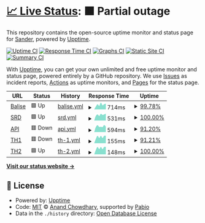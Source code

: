 # [📈 Live Status](https://srdno.github.io/status): <!--live status--> **🟧 Partial outage**

This repository contains the open-source uptime monitor and status page for [Sander](srd.no), powered by [Upptime](https://github.com/upptime/upptime).

[![Uptime CI](https://github.com/srdno/status/workflows/Uptime%20CI/badge.svg)](https://github.com/srdno/status/actions?query=workflow%3A%22Uptime+CI%22)
[![Response Time CI](https://github.com/srdno/status/workflows/Response%20Time%20CI/badge.svg)](https://github.com/srdno/status/actions?query=workflow%3A%22Response+Time+CI%22)
[![Graphs CI](https://github.com/srdno/status/workflows/Graphs%20CI/badge.svg)](https://github.com/srdno/status/actions?query=workflow%3A%22Graphs+CI%22)
[![Static Site CI](https://github.com/srdno/status/workflows/Static%20Site%20CI/badge.svg)](https://github.com/srdno/status/actions?query=workflow%3A%22Static+Site+CI%22)
[![Summary CI](https://github.com/srdno/status/workflows/Summary%20CI/badge.svg)](https://github.com/srdno/status/actions?query=workflow%3A%22Summary+CI%22)

With [Upptime](https://upptime.js.org), you can get your own unlimited and free uptime monitor and status page, powered entirely by a GitHub repository. We use [Issues](https://github.com/srdno/status/issues) as incident reports, [Actions](https://github.com/srdno/status/actions) as uptime monitors, and [Pages](https://srdno.github.io/status) for the status page.

<!--start: status pages-->
<!-- This summary is generated by Upptime (https://github.com/upptime/upptime) -->
<!-- Do not edit this manually, your changes will be overwritten -->
<!-- prettier-ignore -->
| URL | Status | History | Response Time | Uptime |
| --- | ------ | ------- | ------------- | ------ |
| <img alt="" src="https://icons.duckduckgo.com/ip3/balise.no.ico" height="13"> [Balise](https://balise.no) | 🟩 Up | [balise.yml](https://github.com/srdno/status/commits/HEAD/history/balise.yml) | <details><summary><img alt="Response time graph" src="./graphs/balise/response-time-week.png" height="20"> 714ms</summary><br><a href="https://status.srd.no/history/balise"><img alt="Response time 668" src="https://img.shields.io/endpoint?url=https%3A%2F%2Fraw.githubusercontent.com%2Fsrdno%2Fstatus%2FHEAD%2Fapi%2Fbalise%2Fresponse-time.json"></a><br><a href="https://status.srd.no/history/balise"><img alt="24-hour response time 515" src="https://img.shields.io/endpoint?url=https%3A%2F%2Fraw.githubusercontent.com%2Fsrdno%2Fstatus%2FHEAD%2Fapi%2Fbalise%2Fresponse-time-day.json"></a><br><a href="https://status.srd.no/history/balise"><img alt="7-day response time 714" src="https://img.shields.io/endpoint?url=https%3A%2F%2Fraw.githubusercontent.com%2Fsrdno%2Fstatus%2FHEAD%2Fapi%2Fbalise%2Fresponse-time-week.json"></a><br><a href="https://status.srd.no/history/balise"><img alt="30-day response time 641" src="https://img.shields.io/endpoint?url=https%3A%2F%2Fraw.githubusercontent.com%2Fsrdno%2Fstatus%2FHEAD%2Fapi%2Fbalise%2Fresponse-time-month.json"></a><br><a href="https://status.srd.no/history/balise"><img alt="1-year response time 668" src="https://img.shields.io/endpoint?url=https%3A%2F%2Fraw.githubusercontent.com%2Fsrdno%2Fstatus%2FHEAD%2Fapi%2Fbalise%2Fresponse-time-year.json"></a></details> | <details><summary><a href="https://status.srd.no/history/balise">99.78%</a></summary><a href="https://status.srd.no/history/balise"><img alt="All-time uptime 99.98%" src="https://img.shields.io/endpoint?url=https%3A%2F%2Fraw.githubusercontent.com%2Fsrdno%2Fstatus%2FHEAD%2Fapi%2Fbalise%2Fuptime.json"></a><br><a href="https://status.srd.no/history/balise"><img alt="24-hour uptime 98.44%" src="https://img.shields.io/endpoint?url=https%3A%2F%2Fraw.githubusercontent.com%2Fsrdno%2Fstatus%2FHEAD%2Fapi%2Fbalise%2Fuptime-day.json"></a><br><a href="https://status.srd.no/history/balise"><img alt="7-day uptime 99.78%" src="https://img.shields.io/endpoint?url=https%3A%2F%2Fraw.githubusercontent.com%2Fsrdno%2Fstatus%2FHEAD%2Fapi%2Fbalise%2Fuptime-week.json"></a><br><a href="https://status.srd.no/history/balise"><img alt="30-day uptime 99.95%" src="https://img.shields.io/endpoint?url=https%3A%2F%2Fraw.githubusercontent.com%2Fsrdno%2Fstatus%2FHEAD%2Fapi%2Fbalise%2Fuptime-month.json"></a><br><a href="https://status.srd.no/history/balise"><img alt="1-year uptime 99.98%" src="https://img.shields.io/endpoint?url=https%3A%2F%2Fraw.githubusercontent.com%2Fsrdno%2Fstatus%2FHEAD%2Fapi%2Fbalise%2Fuptime-year.json"></a></details>
| <img alt="" src="https://icons.duckduckgo.com/ip3/srd.no.ico" height="13"> [SRD](https://srd.no) | 🟩 Up | [srd.yml](https://github.com/srdno/status/commits/HEAD/history/srd.yml) | <details><summary><img alt="Response time graph" src="./graphs/srd/response-time-week.png" height="20"> 531ms</summary><br><a href="https://status.srd.no/history/srd"><img alt="Response time 539" src="https://img.shields.io/endpoint?url=https%3A%2F%2Fraw.githubusercontent.com%2Fsrdno%2Fstatus%2FHEAD%2Fapi%2Fsrd%2Fresponse-time.json"></a><br><a href="https://status.srd.no/history/srd"><img alt="24-hour response time 474" src="https://img.shields.io/endpoint?url=https%3A%2F%2Fraw.githubusercontent.com%2Fsrdno%2Fstatus%2FHEAD%2Fapi%2Fsrd%2Fresponse-time-day.json"></a><br><a href="https://status.srd.no/history/srd"><img alt="7-day response time 531" src="https://img.shields.io/endpoint?url=https%3A%2F%2Fraw.githubusercontent.com%2Fsrdno%2Fstatus%2FHEAD%2Fapi%2Fsrd%2Fresponse-time-week.json"></a><br><a href="https://status.srd.no/history/srd"><img alt="30-day response time 539" src="https://img.shields.io/endpoint?url=https%3A%2F%2Fraw.githubusercontent.com%2Fsrdno%2Fstatus%2FHEAD%2Fapi%2Fsrd%2Fresponse-time-month.json"></a><br><a href="https://status.srd.no/history/srd"><img alt="1-year response time 539" src="https://img.shields.io/endpoint?url=https%3A%2F%2Fraw.githubusercontent.com%2Fsrdno%2Fstatus%2FHEAD%2Fapi%2Fsrd%2Fresponse-time-year.json"></a></details> | <details><summary><a href="https://status.srd.no/history/srd">100.00%</a></summary><a href="https://status.srd.no/history/srd"><img alt="All-time uptime 99.60%" src="https://img.shields.io/endpoint?url=https%3A%2F%2Fraw.githubusercontent.com%2Fsrdno%2Fstatus%2FHEAD%2Fapi%2Fsrd%2Fuptime.json"></a><br><a href="https://status.srd.no/history/srd"><img alt="24-hour uptime 100.00%" src="https://img.shields.io/endpoint?url=https%3A%2F%2Fraw.githubusercontent.com%2Fsrdno%2Fstatus%2FHEAD%2Fapi%2Fsrd%2Fuptime-day.json"></a><br><a href="https://status.srd.no/history/srd"><img alt="7-day uptime 100.00%" src="https://img.shields.io/endpoint?url=https%3A%2F%2Fraw.githubusercontent.com%2Fsrdno%2Fstatus%2FHEAD%2Fapi%2Fsrd%2Fuptime-week.json"></a><br><a href="https://status.srd.no/history/srd"><img alt="30-day uptime 100.00%" src="https://img.shields.io/endpoint?url=https%3A%2F%2Fraw.githubusercontent.com%2Fsrdno%2Fstatus%2FHEAD%2Fapi%2Fsrd%2Fuptime-month.json"></a><br><a href="https://status.srd.no/history/srd"><img alt="1-year uptime 99.60%" src="https://img.shields.io/endpoint?url=https%3A%2F%2Fraw.githubusercontent.com%2Fsrdno%2Fstatus%2FHEAD%2Fapi%2Fsrd%2Fuptime-year.json"></a></details>
| <img alt="" src="https://srd.no/favicon.ico" height="13"> [API](https://api.srd.no/status) | 🟥 Down | [api.yml](https://github.com/srdno/status/commits/HEAD/history/api.yml) | <details><summary><img alt="Response time graph" src="./graphs/api/response-time-week.png" height="20"> 594ms</summary><br><a href="https://status.srd.no/history/api"><img alt="Response time 524" src="https://img.shields.io/endpoint?url=https%3A%2F%2Fraw.githubusercontent.com%2Fsrdno%2Fstatus%2FHEAD%2Fapi%2Fapi%2Fresponse-time.json"></a><br><a href="https://status.srd.no/history/api"><img alt="24-hour response time 0" src="https://img.shields.io/endpoint?url=https%3A%2F%2Fraw.githubusercontent.com%2Fsrdno%2Fstatus%2FHEAD%2Fapi%2Fapi%2Fresponse-time-day.json"></a><br><a href="https://status.srd.no/history/api"><img alt="7-day response time 594" src="https://img.shields.io/endpoint?url=https%3A%2F%2Fraw.githubusercontent.com%2Fsrdno%2Fstatus%2FHEAD%2Fapi%2Fapi%2Fresponse-time-week.json"></a><br><a href="https://status.srd.no/history/api"><img alt="30-day response time 530" src="https://img.shields.io/endpoint?url=https%3A%2F%2Fraw.githubusercontent.com%2Fsrdno%2Fstatus%2FHEAD%2Fapi%2Fapi%2Fresponse-time-month.json"></a><br><a href="https://status.srd.no/history/api"><img alt="1-year response time 524" src="https://img.shields.io/endpoint?url=https%3A%2F%2Fraw.githubusercontent.com%2Fsrdno%2Fstatus%2FHEAD%2Fapi%2Fapi%2Fresponse-time-year.json"></a></details> | <details><summary><a href="https://status.srd.no/history/api">91.20%</a></summary><a href="https://status.srd.no/history/api"><img alt="All-time uptime 98.98%" src="https://img.shields.io/endpoint?url=https%3A%2F%2Fraw.githubusercontent.com%2Fsrdno%2Fstatus%2FHEAD%2Fapi%2Fapi%2Fuptime.json"></a><br><a href="https://status.srd.no/history/api"><img alt="24-hour uptime 38.41%" src="https://img.shields.io/endpoint?url=https%3A%2F%2Fraw.githubusercontent.com%2Fsrdno%2Fstatus%2FHEAD%2Fapi%2Fapi%2Fuptime-day.json"></a><br><a href="https://status.srd.no/history/api"><img alt="7-day uptime 91.20%" src="https://img.shields.io/endpoint?url=https%3A%2F%2Fraw.githubusercontent.com%2Fsrdno%2Fstatus%2FHEAD%2Fapi%2Fapi%2Fuptime-week.json"></a><br><a href="https://status.srd.no/history/api"><img alt="30-day uptime 97.84%" src="https://img.shields.io/endpoint?url=https%3A%2F%2Fraw.githubusercontent.com%2Fsrdno%2Fstatus%2FHEAD%2Fapi%2Fapi%2Fuptime-month.json"></a><br><a href="https://status.srd.no/history/api"><img alt="1-year uptime 98.98%" src="https://img.shields.io/endpoint?url=https%3A%2F%2Fraw.githubusercontent.com%2Fsrdno%2Fstatus%2FHEAD%2Fapi%2Fapi%2Fuptime-year.json"></a></details>
| <img alt="" src="https://canary.discord.com/assets/97fdc7ab0e45d6b22df8.svg" height="13"> [TH1](th1.srd.no) | 🟥 Down | [th-1.yml](https://github.com/srdno/status/commits/HEAD/history/th-1.yml) | <details><summary><img alt="Response time graph" src="./graphs/th-1/response-time-week.png" height="20"> 155ms</summary><br><a href="https://status.srd.no/history/th-1"><img alt="Response time 133" src="https://img.shields.io/endpoint?url=https%3A%2F%2Fraw.githubusercontent.com%2Fsrdno%2Fstatus%2FHEAD%2Fapi%2Fth-1%2Fresponse-time.json"></a><br><a href="https://status.srd.no/history/th-1"><img alt="24-hour response time 0" src="https://img.shields.io/endpoint?url=https%3A%2F%2Fraw.githubusercontent.com%2Fsrdno%2Fstatus%2FHEAD%2Fapi%2Fth-1%2Fresponse-time-day.json"></a><br><a href="https://status.srd.no/history/th-1"><img alt="7-day response time 155" src="https://img.shields.io/endpoint?url=https%3A%2F%2Fraw.githubusercontent.com%2Fsrdno%2Fstatus%2FHEAD%2Fapi%2Fth-1%2Fresponse-time-week.json"></a><br><a href="https://status.srd.no/history/th-1"><img alt="30-day response time 131" src="https://img.shields.io/endpoint?url=https%3A%2F%2Fraw.githubusercontent.com%2Fsrdno%2Fstatus%2FHEAD%2Fapi%2Fth-1%2Fresponse-time-month.json"></a><br><a href="https://status.srd.no/history/th-1"><img alt="1-year response time 133" src="https://img.shields.io/endpoint?url=https%3A%2F%2Fraw.githubusercontent.com%2Fsrdno%2Fstatus%2FHEAD%2Fapi%2Fth-1%2Fresponse-time-year.json"></a></details> | <details><summary><a href="https://status.srd.no/history/th-1">91.21%</a></summary><a href="https://status.srd.no/history/th-1"><img alt="All-time uptime 99.05%" src="https://img.shields.io/endpoint?url=https%3A%2F%2Fraw.githubusercontent.com%2Fsrdno%2Fstatus%2FHEAD%2Fapi%2Fth-1%2Fuptime.json"></a><br><a href="https://status.srd.no/history/th-1"><img alt="24-hour uptime 38.50%" src="https://img.shields.io/endpoint?url=https%3A%2F%2Fraw.githubusercontent.com%2Fsrdno%2Fstatus%2FHEAD%2Fapi%2Fth-1%2Fuptime-day.json"></a><br><a href="https://status.srd.no/history/th-1"><img alt="7-day uptime 91.21%" src="https://img.shields.io/endpoint?url=https%3A%2F%2Fraw.githubusercontent.com%2Fsrdno%2Fstatus%2FHEAD%2Fapi%2Fth-1%2Fuptime-week.json"></a><br><a href="https://status.srd.no/history/th-1"><img alt="30-day uptime 97.98%" src="https://img.shields.io/endpoint?url=https%3A%2F%2Fraw.githubusercontent.com%2Fsrdno%2Fstatus%2FHEAD%2Fapi%2Fth-1%2Fuptime-month.json"></a><br><a href="https://status.srd.no/history/th-1"><img alt="1-year uptime 99.05%" src="https://img.shields.io/endpoint?url=https%3A%2F%2Fraw.githubusercontent.com%2Fsrdno%2Fstatus%2FHEAD%2Fapi%2Fth-1%2Fuptime-year.json"></a></details>
| <img alt="" src="https://canary.discord.com/assets/97fdc7ab0e45d6b22df8.svg" height="13"> [TH2](th2.srd.no) | 🟩 Up | [th-2.yml](https://github.com/srdno/status/commits/HEAD/history/th-2.yml) | <details><summary><img alt="Response time graph" src="./graphs/th-2/response-time-week.png" height="20"> 148ms</summary><br><a href="https://status.srd.no/history/th-2"><img alt="Response time 132" src="https://img.shields.io/endpoint?url=https%3A%2F%2Fraw.githubusercontent.com%2Fsrdno%2Fstatus%2FHEAD%2Fapi%2Fth-2%2Fresponse-time.json"></a><br><a href="https://status.srd.no/history/th-2"><img alt="24-hour response time 108" src="https://img.shields.io/endpoint?url=https%3A%2F%2Fraw.githubusercontent.com%2Fsrdno%2Fstatus%2FHEAD%2Fapi%2Fth-2%2Fresponse-time-day.json"></a><br><a href="https://status.srd.no/history/th-2"><img alt="7-day response time 148" src="https://img.shields.io/endpoint?url=https%3A%2F%2Fraw.githubusercontent.com%2Fsrdno%2Fstatus%2FHEAD%2Fapi%2Fth-2%2Fresponse-time-week.json"></a><br><a href="https://status.srd.no/history/th-2"><img alt="30-day response time 130" src="https://img.shields.io/endpoint?url=https%3A%2F%2Fraw.githubusercontent.com%2Fsrdno%2Fstatus%2FHEAD%2Fapi%2Fth-2%2Fresponse-time-month.json"></a><br><a href="https://status.srd.no/history/th-2"><img alt="1-year response time 132" src="https://img.shields.io/endpoint?url=https%3A%2F%2Fraw.githubusercontent.com%2Fsrdno%2Fstatus%2FHEAD%2Fapi%2Fth-2%2Fresponse-time-year.json"></a></details> | <details><summary><a href="https://status.srd.no/history/th-2">100.00%</a></summary><a href="https://status.srd.no/history/th-2"><img alt="All-time uptime 100.00%" src="https://img.shields.io/endpoint?url=https%3A%2F%2Fraw.githubusercontent.com%2Fsrdno%2Fstatus%2FHEAD%2Fapi%2Fth-2%2Fuptime.json"></a><br><a href="https://status.srd.no/history/th-2"><img alt="24-hour uptime 100.00%" src="https://img.shields.io/endpoint?url=https%3A%2F%2Fraw.githubusercontent.com%2Fsrdno%2Fstatus%2FHEAD%2Fapi%2Fth-2%2Fuptime-day.json"></a><br><a href="https://status.srd.no/history/th-2"><img alt="7-day uptime 100.00%" src="https://img.shields.io/endpoint?url=https%3A%2F%2Fraw.githubusercontent.com%2Fsrdno%2Fstatus%2FHEAD%2Fapi%2Fth-2%2Fuptime-week.json"></a><br><a href="https://status.srd.no/history/th-2"><img alt="30-day uptime 100.00%" src="https://img.shields.io/endpoint?url=https%3A%2F%2Fraw.githubusercontent.com%2Fsrdno%2Fstatus%2FHEAD%2Fapi%2Fth-2%2Fuptime-month.json"></a><br><a href="https://status.srd.no/history/th-2"><img alt="1-year uptime 100.00%" src="https://img.shields.io/endpoint?url=https%3A%2F%2Fraw.githubusercontent.com%2Fsrdno%2Fstatus%2FHEAD%2Fapi%2Fth-2%2Fuptime-year.json"></a></details>

<!--end: status pages-->

[**Visit our status website →**](https://srdno.github.io/status)

## 📄 License

- Powered by: [Upptime](https://github.com/upptime/upptime)
- Code: [MIT](./LICENSE) © [Anand Chowdhary](https://anandchowdhary.com), supported by [Pabio](https://pabio.com)
- Data in the `./history` directory: [Open Database License](https://opendatacommons.org/licenses/odbl/1-0/)

